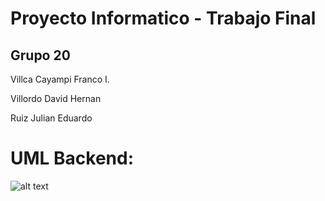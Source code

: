 # Proyecto Informatico - Trabajo Final

## Grupo 20


Villca Cayampi Franco I.	

Villordo David Hernan 	

Ruiz Julian Eduardo

# UML Backend:
![alt text](https://github.com/julianbsd/ProyectoInformatico/blob/main/UML_proyecto/Diagrama%20UML%20Proyecto%20Informatico.png)
